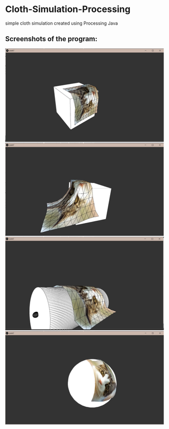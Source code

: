 # Cloth-Simulation-Processing
simple cloth simulation  created using Processing Java

## Screenshots of the program:
![Alt text](1.jpg?raw=true "Title")
![Alt text](2.jpg?raw=true "Title")
![Alt text](3.jpg?raw=true "Title")
![Alt text](4.jpg?raw=true "Title")
